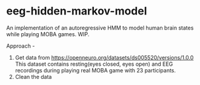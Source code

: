 # eeg-hidden-markov-model
An implementation of an autoregressive  HMM to model human brain states while playing MOBA games. WIP.

Approach - 

1. Get data from https://openneuro.org/datasets/ds005520/versions/1.0.0 This dataset contains resting(eyes closed, eyes open) and EEG recordings during playing real MOBA game with 23 participants.
2. Clean the data


